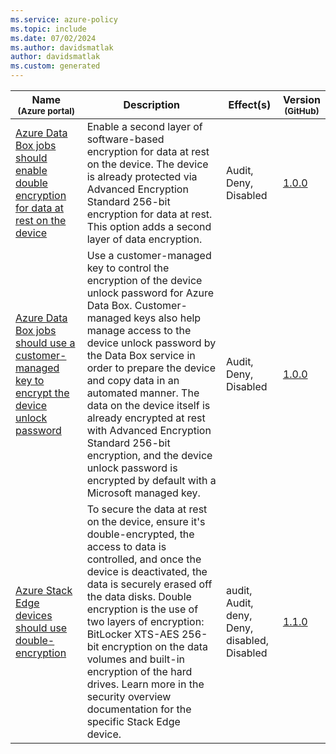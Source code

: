 ```yaml
---
ms.service: azure-policy
ms.topic: include
ms.date: 07/02/2024
ms.author: davidsmatlak
author: davidsmatlak
ms.custom: generated
---
```


|Name<br /><sub>(Azure portal)</sub> |Description |Effect(s) |Version<br /><sub>(GitHub)</sub> |
|---|---|---|---|
|[Azure Data Box jobs should enable double encryption for data at rest on the device](https://portal.azure.com/#blade/Microsoft_Azure_Policy/PolicyDetailBlade/definitionId/%2Fproviders%2FMicrosoft.Authorization%2FpolicyDefinitions%2Fc349d81b-9985-44ae-a8da-ff98d108ede8) |Enable a second layer of software-based encryption for data at rest on the device. The device is already protected via Advanced Encryption Standard 256-bit encryption for data at rest. This option adds a second layer of data encryption. |Audit, Deny, Disabled |[1.0.0](https://github.com/Azure/azure-policy/blob/master/built-in-policies/policyDefinitions/Data%20Box/DoubleEncryption_Audit.json) |
|[Azure Data Box jobs should use a customer-managed key to encrypt the device unlock password](https://portal.azure.com/#blade/Microsoft_Azure_Policy/PolicyDetailBlade/definitionId/%2Fproviders%2FMicrosoft.Authorization%2FpolicyDefinitions%2F86efb160-8de7-451d-bc08-5d475b0aadae) |Use a customer-managed key to control the encryption of the device unlock password for Azure Data Box. Customer-managed keys also help manage access to the device unlock password by the Data Box service in order to prepare the device and copy data in an automated manner. The data on the device itself is already encrypted at rest with Advanced Encryption Standard 256-bit encryption, and the device unlock password is encrypted by default with a Microsoft managed key. |Audit, Deny, Disabled |[1.0.0](https://github.com/Azure/azure-policy/blob/master/built-in-policies/policyDefinitions/Data%20Box/CMK_Audit.json) |
|[Azure Stack Edge devices should use double-encryption](https://portal.azure.com/#blade/Microsoft_Azure_Policy/PolicyDetailBlade/definitionId/%2Fproviders%2FMicrosoft.Authorization%2FpolicyDefinitions%2Fb4ac1030-89c5-4697-8e00-28b5ba6a8811) |To secure the data at rest on the device, ensure it's double-encrypted, the access to data is controlled, and once the device is deactivated, the data is securely erased off the data disks. Double encryption is the use of two layers of encryption: BitLocker XTS-AES 256-bit encryption on the data volumes and built-in encryption of the hard drives. Learn more in the security overview documentation for the specific Stack Edge device. |audit, Audit, deny, Deny, disabled, Disabled |[1.1.0](https://github.com/Azure/azure-policy/blob/master/built-in-policies/policyDefinitions/Azure%20Stack%20Edge/DoubleEncryption_Audit.json) |
